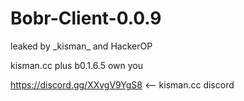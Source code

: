 # Bobr-Client-0.0.9
leaked by \_kisman_ and HackerOP

kisman.cc plus b0.1.6.5 own you

https://discord.gg/XXvgV9YgS8 <-- kisman.cc discord
